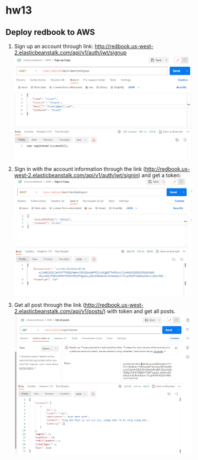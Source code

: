 # hw13
## Deploy redbook to AWS
1. Sign up an account through link: http://redbook.us-west-2.elasticbeanstalk.com/api/v1/auth/jwt/signup
![img_5.png](img_5.png)  

2. Sign in with the account information through the link (http://redbook.us-west-2.elasticbeanstalk.com/api/v1/auth/jwt/signin) and get a token: 
![img_6.png](img_6.png)

3. Get all post through the link (http://redbook.us-west-2.elasticbeanstalk.com/api/v1/posts/) with token and get all 
   posts.
![img_7.png](img_7.png)

